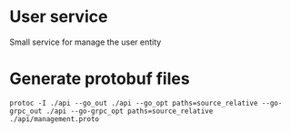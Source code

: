 # User service
Small service for manage the user entity

# Generate protobuf files
```
protoc -I ./api --go_out ./api --go_opt paths=source_relative --go-grpc_out ./api --go-grpc_opt paths=source_relative ./api/management.proto
```